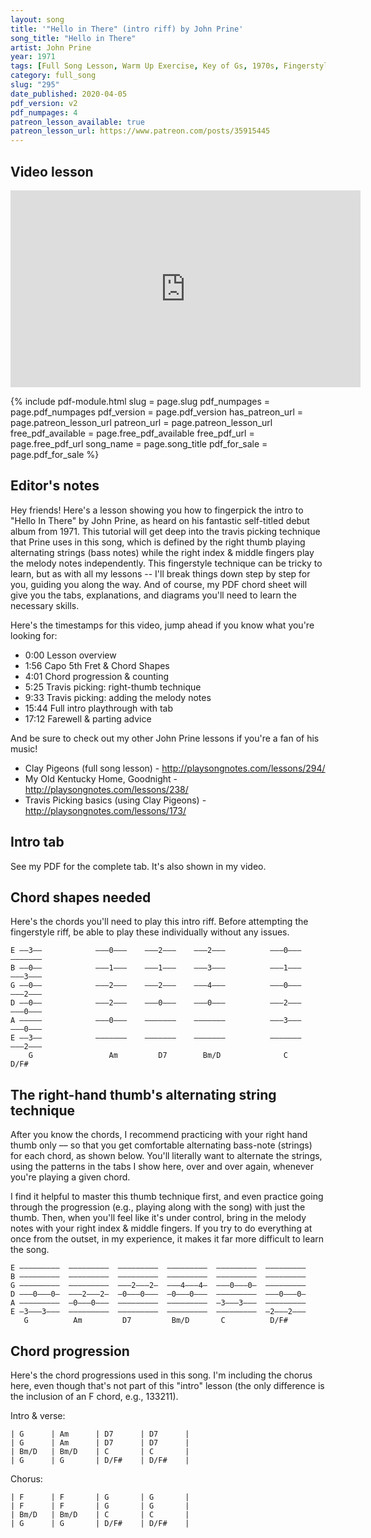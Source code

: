 ```yaml
---
layout: song
title: '"Hello in There" (intro riff) by John Prine'
song_title: "Hello in There"
artist: John Prine
year: 1971
tags: [Full Song Lesson, Warm Up Exercise, Key of Gs, 1970s, Fingerstyle, Travis Picking, Country]
category: full_song
slug: "295"
date_published: 2020-04-05
pdf_version: v2
pdf_numpages: 4
patreon_lesson_available: true
patreon_lesson_url: https://www.patreon.com/posts/35915445
---
```


## Video lesson

<!-- Coming soon... -->

<iframe width="560" height="315" src="https://www.youtube.com/embed/mGY1X2t4KZE" frameborder="0" allow="accelerometer; autoplay; encrypted-media; gyroscope; picture-in-picture" allowfullscreen></iframe>

{% include pdf-module.html slug = page.slug pdf_numpages = page.pdf_numpages pdf_version = page.pdf_version has_patreon_url = page.patreon_lesson_url patreon_url = page.patreon_lesson_url free_pdf_available = page.free_pdf_available free_pdf_url = page.free_pdf_url song_name = page.song_title pdf_for_sale = page.pdf_for_sale %}

## Editor's notes

Hey friends! Here's a lesson showing you how to fingerpick the intro to "Hello In There" by John Prine, as heard on his fantastic self-titled debut album from 1971. This tutorial will get deep into the travis picking technique that Prine uses in this song, which is defined by the right thumb playing alternating strings (bass notes) while the right index & middle fingers play the melody notes independently. This fingerstyle technique can be tricky to learn, but as with all my lessons -- I'll break things down step by step for you, guiding you along the way. And of course, my PDF chord sheet will give you the tabs, explanations, and diagrams you'll need to learn the necessary skills.

Here's the timestamps for this video, jump ahead if you know what you're looking for:

- 0:00 Lesson overview
- 1:56 Capo 5th Fret & Chord Shapes
- 4:01 Chord progression & counting
- 5:25 Travis picking: right-thumb technique
- 9:33 Travis picking: adding the melody notes
- 15:44 Full intro playthrough with tab
- 17:12 Farewell & parting advice

And be sure to check out my other John Prine lessons if you're a fan of his music!

- Clay Pigeons (full song lesson) - http://playsongnotes.com/lessons/294/
- My Old Kentucky Home, Goodnight - http://playsongnotes.com/lessons/238/
- Travis Picking basics (using Clay Pigeons) - http://playsongnotes.com/lessons/173/

## Intro tab

See my PDF for the complete tab. It's also shown in my video.

## Chord shapes needed

Here's the chords you'll need to play this intro riff. Before attempting the fingerstyle riff, be able to play these individually without any issues.

    E ––3––            –––0–––    –––2–––    –––2–––          –––0–––    –––––––
    B ––0––            –––1–––    –––1–––    –––3–––          –––1–––    –––3–––
    G ––0––            –––2–––    –––2–––    –––4–––          –––0–––    –––2–––
    D ––0––            –––2–––    –––0–––    –––0–––          –––2–––    –––0–––
    A –––––            –––0–––    –––––––    –––––––          –––3–––    –––0–––
    E ––3––            –––––––    –––––––    –––––––          –––––––    –––2–––
        G                 Am         D7        Bm/D              C         D/F#

## The right-hand thumb's alternating string technique

After you know the chords, I recommend practicing with your right hand thumb only –– so that you get comfortable alternating bass-note (strings) for each chord, as shown below. You'll literally want to alternate the strings, using the patterns in the tabs I show here, over and over again, whenever you're playing a given chord.

I find it helpful to master this thumb technique first, and even practice going through the progression (e.g., playing along with the song) with just the thumb. Then, when you'll feel like it's under control, bring in the melody notes with your right index & middle fingers. If you try to do everything at once from the outset, in my experience, it makes it far more difficult to learn the song.

    E –––––––––  –––––––––  –––––––––  –––––––––  –––––––––  –––––––––
    B –––––––––  –––––––––  –––––––––  –––––––––  –––––––––  –––––––––
    G –––––––––  –––––––––  –––2–––2–  –––4–––4–  –––0–––0–  –––––––––
    D –––0–––0–  –––2–––2–  –0–––0–––  –0–––0–––  –––––––––  –––0–––0–
    A –––––––––  –0–––0–––  –––––––––  –––––––––  –3–––3–––  –––––––––
    E –3–––3–––  –––––––––  –––––––––  –––––––––  –––––––––  –2–––2–––
       G          Am         D7         Bm/D       C          D/F#

## Chord progression

Here's the chord progressions used in this song. I'm including the chorus here, even though that's not part of this "intro" lesson (the only difference is the inclusion of an F chord, e.g., 133211).

Intro & verse:

    | G      | Am      | D7      | D7      |
    | G      | Am      | D7      | D7      |
    | Bm/D   | Bm/D    | C       | C       |
    | G      | G       | D/F#    | D/F#    |

Chorus:

    | F      | F       | G       | G       |
    | F      | F       | G       | G       |
    | Bm/D   | Bm/D    | C       | C       |
    | G      | G       | D/F#    | D/F#    |
